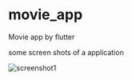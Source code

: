 # movie_app

Movie app by flutter

some screen shots of a application

![screenshot1](https://drive.google.com/file/d/1NQSrZ_Vy0vSNcIpdRYPAGBTRaGE-hQgK/view?usp=sharing)
